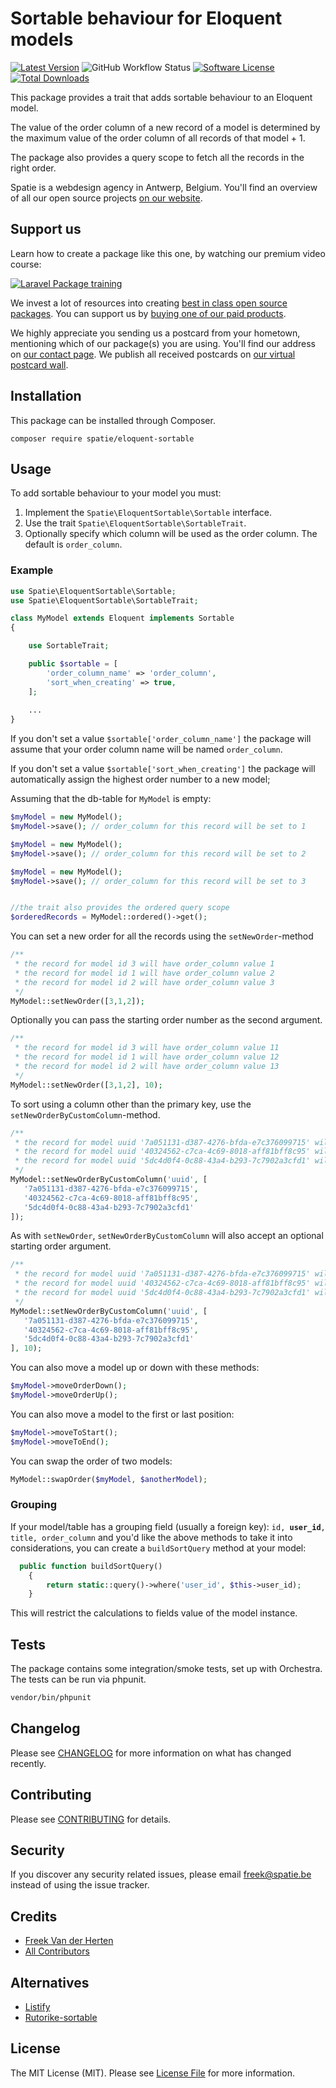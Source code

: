 # Sortable behaviour for Eloquent models

[![Latest Version](https://img.shields.io/github/release/spatie/eloquent-sortable.svg?style=flat-square)](https://github.com/spatie/eloquent-sortable/releases)
![GitHub Workflow Status](https://img.shields.io/github/workflow/status/spatie/eloquent-sortable/run-tests?label=tests)
[![Software License](https://img.shields.io/badge/license-MIT-brightgreen.svg?style=flat-square)](LICENSE.md)
[![Total Downloads](https://img.shields.io/packagist/dt/spatie/eloquent-sortable.svg?style=flat-square)](https://packagist.org/packages/spatie/eloquent-sortable)

This package provides a trait that adds sortable behaviour to an Eloquent model.

The value of the order column of a new record of a model is determined by the maximum value of the order column of all records of that model + 1.

The package also provides a query scope to fetch all the records in the right order.

Spatie is a webdesign agency in Antwerp, Belgium. You'll find an overview of all our open source projects [on our website](https://spatie.be/opensource).

## Support us

Learn how to create a package like this one, by watching our premium video course:

[![Laravel Package training](https://spatie.be/github/package-training.jpg)](https://laravelpackage.training)

We invest a lot of resources into creating [best in class open source packages](https://spatie.be/open-source). You can support us by [buying one of our paid products](https://spatie.be/open-source/support-us).

We highly appreciate you sending us a postcard from your hometown, mentioning which of our package(s) you are using. You'll find our address on [our contact page](https://spatie.be/about-us). We publish all received postcards on [our virtual postcard wall](https://spatie.be/open-source/postcards).

## Installation

This package can be installed through Composer.

```
composer require spatie/eloquent-sortable
```

## Usage

To add sortable behaviour to your model you must:
1. Implement the `Spatie\EloquentSortable\Sortable` interface.
2. Use the trait `Spatie\EloquentSortable\SortableTrait`.
3. Optionally specify which column will be used as the order column. The default is `order_column`.

### Example

```php
use Spatie\EloquentSortable\Sortable;
use Spatie\EloquentSortable\SortableTrait;

class MyModel extends Eloquent implements Sortable
{

    use SortableTrait;

    public $sortable = [
        'order_column_name' => 'order_column',
        'sort_when_creating' => true,
    ];
    
    ...
}
```

If you don't set a value `$sortable['order_column_name']` the package will assume that your order column name will be named `order_column`.

If you don't set a value `$sortable['sort_when_creating']` the package will automatically assign the highest order number to a new model;

Assuming that the db-table for `MyModel` is empty:

```php
$myModel = new MyModel();
$myModel->save(); // order_column for this record will be set to 1

$myModel = new MyModel();
$myModel->save(); // order_column for this record will be set to 2

$myModel = new MyModel();
$myModel->save(); // order_column for this record will be set to 3


//the trait also provides the ordered query scope
$orderedRecords = MyModel::ordered()->get(); 
```

You can set a new order for all the records using the `setNewOrder`-method

```php
/**
 * the record for model id 3 will have order_column value 1
 * the record for model id 1 will have order_column value 2
 * the record for model id 2 will have order_column value 3
 */
MyModel::setNewOrder([3,1,2]);
```

Optionally you can pass the starting order number as the second argument.

```php
/**
 * the record for model id 3 will have order_column value 11
 * the record for model id 1 will have order_column value 12
 * the record for model id 2 will have order_column value 13
 */
MyModel::setNewOrder([3,1,2], 10);
```

To sort using a column other than the primary key, use the `setNewOrderByCustomColumn`-method.

```php
/**
 * the record for model uuid '7a051131-d387-4276-bfda-e7c376099715' will have order_column value 1
 * the record for model uuid '40324562-c7ca-4c69-8018-aff81bff8c95' will have order_column value 2
 * the record for model uuid '5dc4d0f4-0c88-43a4-b293-7c7902a3cfd1' will have order_column value 3
 */
MyModel::setNewOrderByCustomColumn('uuid', [
   '7a051131-d387-4276-bfda-e7c376099715',
   '40324562-c7ca-4c69-8018-aff81bff8c95',
   '5dc4d0f4-0c88-43a4-b293-7c7902a3cfd1'
]);
```

As with `setNewOrder`, `setNewOrderByCustomColumn` will also accept an optional starting order argument.

```php
/**
 * the record for model uuid '7a051131-d387-4276-bfda-e7c376099715' will have order_column value 10
 * the record for model uuid '40324562-c7ca-4c69-8018-aff81bff8c95' will have order_column value 11
 * the record for model uuid '5dc4d0f4-0c88-43a4-b293-7c7902a3cfd1' will have order_column value 12
 */
MyModel::setNewOrderByCustomColumn('uuid', [
   '7a051131-d387-4276-bfda-e7c376099715',
   '40324562-c7ca-4c69-8018-aff81bff8c95',
   '5dc4d0f4-0c88-43a4-b293-7c7902a3cfd1'
], 10);
```

You can also move a model up or down with these methods:

```php 
$myModel->moveOrderDown();
$myModel->moveOrderUp();
```

You can also move a model to the first or last position:

```php 
$myModel->moveToStart();
$myModel->moveToEnd();
```

You can swap the order of two models:

```php 
MyModel::swapOrder($myModel, $anotherModel);
```

### Grouping

If your model/table has a grouping field (usually a foreign key): `id, `**`user_id`**`, title, order_column`
and you'd like the above methods to take it into considerations, you can create a `buildSortQuery` method at your model:
```php
  public function buildSortQuery()
    {
        return static::query()->where('user_id', $this->user_id);
    }
```
This will restrict the calculations to fields value of the model instance.

## Tests

The package contains some integration/smoke tests, set up with Orchestra. The tests can be run via phpunit.

```bash
vendor/bin/phpunit
```

## Changelog

Please see [CHANGELOG](CHANGELOG.md) for more information on what has changed recently.

## Contributing

Please see [CONTRIBUTING](CONTRIBUTING.md) for details.

## Security

If you discover any security related issues, please email freek@spatie.be instead of using the issue tracker.

## Credits

- [Freek Van der Herten](https://murze.be)
- [All Contributors](../../contributors)

## Alternatives
- [Listify](https://github.com/lookitsatravis/listify)
- [Rutorike-sortable](https://github.com/boxfrommars/rutorika-sortable)

## License

The MIT License (MIT). Please see [License File](LICENSE.md) for more information.
